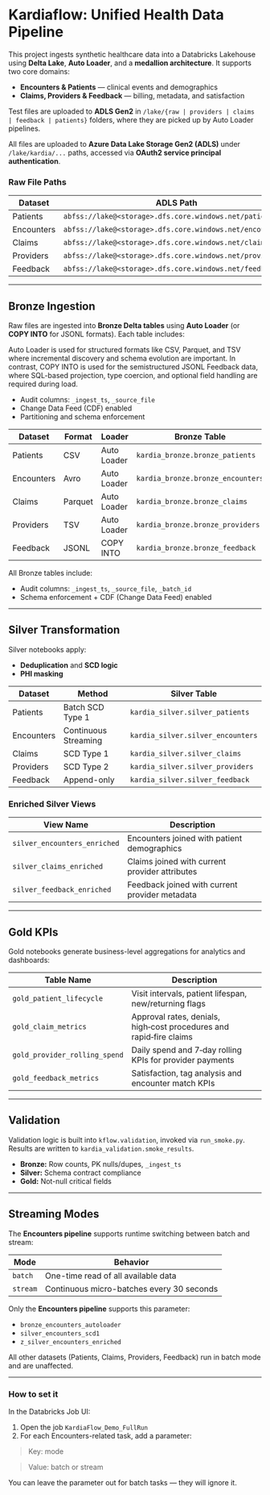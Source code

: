 # Kardiaflow: Unified Health Data Pipeline

This project ingests synthetic healthcare data into a Databricks Lakehouse using
**Delta Lake**, **Auto Loader**, and a **medallion architecture**. It supports two core domains:

- **Encounters & Patients** — clinical events and demographics  
- **Claims, Providers & Feedback** — billing, metadata, and satisfaction

Test files are uploaded to **ADLS Gen2** in `/lake/{raw | providers | claims | feedback | patients}` folders, where 
they are picked up by Auto Loader pipelines.

All files are uploaded to **Azure Data Lake Storage Gen2 (ADLS)** under `/lake/kardia/...` paths, accessed via **OAuth2 
service principal authentication**.

### Raw File Paths

| Dataset     | ADLS Path                                                | Format  |
|-------------|----------------------------------------------------------|---------|
| Patients    | `abfss://lake@<storage>.dfs.core.windows.net/patients/`  | CSV     |
| Encounters  | `abfss://lake@<storage>.dfs.core.windows.net/encounters/` | Avro    |
| Claims      | `abfss://lake@<storage>.dfs.core.windows.net/claims/`     | Parquet |
| Providers   | `abfss://lake@<storage>.dfs.core.windows.net/providers/`  | TSV     |
| Feedback    | `abfss://lake@<storage>.dfs.core.windows.net/feedback/`   | JSONL   |

---

## Bronze Ingestion

Raw files are ingested into **Bronze Delta tables** using **Auto Loader** (or **COPY INTO** for JSONL formats). Each table includes:

Auto Loader is used for structured formats like CSV, Parquet, and TSV where incremental discovery and schema evolution are important. In contrast, COPY INTO is used for the semistructured JSONL Feedback data, where SQL-based projection, type coercion, and optional field handling are required during load.

- Audit columns: `_ingest_ts`, `_source_file`
- Change Data Feed (CDF) enabled
- Partitioning and schema enforcement

| Dataset     | Format   | Loader       | Bronze Table                      |
|-------------|----------|--------------|-----------------------------------|
| Patients    | CSV      | Auto Loader  | `kardia_bronze.bronze_patients`   |
| Encounters  | Avro     | Auto Loader  | `kardia_bronze.bronze_encounters` |
| Claims      | Parquet  | Auto Loader  | `kardia_bronze.bronze_claims`     |
| Providers   | TSV      | Auto Loader  | `kardia_bronze.bronze_providers`  |
| Feedback    | JSONL    | COPY INTO    | `kardia_bronze.bronze_feedback`   |

All Bronze tables include:

- Audit columns: `_ingest_ts`, `_source_file`, `_batch_id`
- Schema enforcement + CDF (Change Data Feed) enabled

---

## Silver Transformation

Silver notebooks apply:

- **Deduplication** and **SCD logic**  
- **PHI masking**

| Dataset     | Method               | Silver Table                        |
|-------------|----------------------|-------------------------------------|
| Patients    | Batch SCD Type 1     | `kardia_silver.silver_patients`     |
| Encounters  | Continuous Streaming | `kardia_silver.silver_encounters`   |
| Claims      | SCD Type 1           | `kardia_silver.silver_claims`       |
| Providers   | SCD Type 2           | `kardia_silver.silver_providers`    |
| Feedback    | Append-only          | `kardia_silver.silver_feedback`     |

### Enriched Silver Views

| View Name                    | Description                                      |
|-----------------------------|--------------------------------------------------|
| `silver_encounters_enriched`| Encounters joined with patient demographics      |
| `silver_claims_enriched`    | Claims joined with current provider attributes   |
| `silver_feedback_enriched`  | Feedback joined with current provider metadata   |

---

## Gold KPIs

Gold notebooks generate business-level aggregations for analytics and dashboards:

| Table Name                    | Description                                                  |
|------------------------------|--------------------------------------------------------------|
| `gold_patient_lifecycle`     | Visit intervals, patient lifespan, new/returning flags       |
| `gold_claim_metrics`       | Approval rates, denials, high‑cost procedures and rapid‑fire claims               |
| `gold_provider_rolling_spend`| Daily spend and 7‑day rolling KPIs for provider payments     |
| `gold_feedback_metrics`      | Satisfaction, tag analysis and encounter match KPIs       |

---

## Validation

Validation logic is built into `kflow.validation`, invoked via `run_smoke.py`. Results are written to 
`kardia_validation.smoke_results`.

- **Bronze:** Row counts, PK nulls/dupes, `_ingest_ts`
- **Silver:** Schema contract compliance
- **Gold:** Not-null critical fields

---

## Streaming Modes

The **Encounters pipeline** supports runtime switching between batch and stream:

| Mode   | Behavior                                      |
|--------|-----------------------------------------------|
| `batch`| One-time read of all available data           |
| `stream`| Continuous micro-batches every 30 seconds    |

Only the **Encounters pipeline** supports this parameter:

- `bronze_encounters_autoloader`
- `silver_encounters_scd1`
- `z_silver_encounters_enriched`

All other datasets (Patients, Claims, Providers, Feedback) run in batch mode and are unaffected.

---

### How to set it

In the Databricks Job UI:

1. Open the job `KardiaFlow_Demo_FullRun`
2. For each Encounters-related task, add a parameter:

> Key: mode

> Value: batch or stream

You can leave the parameter out for batch tasks — they will ignore it.